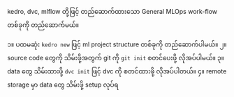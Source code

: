 kedro, dvc, mlflow တို့ဖြင့် တည်ဆောက်ထားသော General MLOps work-flow  တစ်ခုကို တည်ဆောက်မယ်။

၁။ ပထမဆုံး `kedro new`  ဖြင့် ml project structure တစ်ခုကို တည်ဆောက်ပါမယ်။
၂။ source code တွေကို သိမ်းဖို့အတွက် git ကို `git init` စတင်ပေးဖို့ လိုအပ်ပါမယ်။
၃။ data တွေ သိမ်းထားဖို့ `dvc init` ဖြင့် dvc ကို စတင်ထားဖို့ လိုအပ်ပါတယ်။
၄။ remote storage မှာ data တွေ သိမ်းဖို့ setup လုပ်ရ

